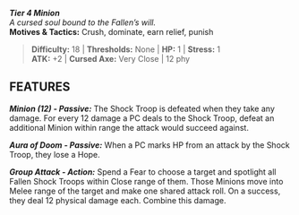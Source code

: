 ***Tier 4 Minion***  
*A cursed soul bound to the Fallen’s will.*  
**Motives & Tactics:** Crush, dominate, earn relief, punish

> **Difficulty:** 18 | **Thresholds:** None | **HP:** 1 | **Stress:** 1  
> **ATK:** +2 | **Cursed Axe:** Very Close | 12 phy  

## FEATURES

***Minion (12) - Passive:*** The Shock Troop is defeated when they take any damage. For every 12 damage a PC deals to the Shock Troop, defeat an additional Minion within range the attack would succeed against.

***Aura of Doom - Passive:*** When a PC marks HP from an attack by the Shock Troop, they lose a Hope.

***Group Attack - Action:*** Spend a Fear to choose a target and spotlight all Fallen Shock Troops within Close range of them. Those Minions move into Melee range of the target and make one shared attack roll. On a success, they deal 12 physical damage each. Combine this damage.
